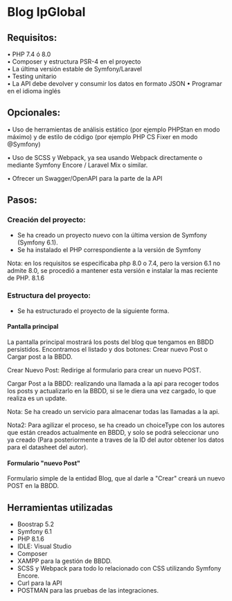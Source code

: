 # Blog IpGlobal
## Requisitos:
•	PHP 7.4 ó 8.0 	 
•	Composer y estructura PSR-4 en el proyecto  
•	La última versión estable de Symfony/Laravel  
•	Testing unitario  
•	La API debe devolver y consumir los datos en formato JSON
•	Programar en el idioma inglés

## Opcionales:
•	Uso de herramientas de análisis estático (por ejemplo PHPStan en modo máximo) y de estilo de código (por ejemplo PHP CS Fixer en modo @Symfony)

•	Uso de SCSS y Webpack, ya sea usando Webpack directamente o mediante Symfony Encore / Laravel Mix o similar.

•	Ofrecer un Swagger/OpenAPI para la parte de la API 


## Pasos:
### Creación del proyecto:
- Se ha creado un proyecto nuevo con la última version de Symfony (Symfony 6.1).
- Se ha instalado el PHP correspondiente a la versión de Symfony

Nota: en los requisitos se especificaba php 8.0 o 7.4, pero la version 6.1 no admite 8.0, se procedió a mantener esta versión e instalar la mas reciente de PHP. 8.1.6
### Estructura del proyecto:
- Se ha estructurado el proyecto de la siguiente forma.

#### Pantalla principal 

La pantalla principal mostrará los posts del blog que tengamos en BBDD persistidos.
Encontramos el listado y dos botones: Crear nuevo Post o Cargar post a la BBDD.

Crear Nuevo Post: Redirige al formulario para crear un nuevo POST.

Cargar Post a la BBDD: realizando una llamada a la api para recoger todos los posts y actualizarlo en la BBDD, si se le diera una vez cargado, lo que realiza es un update.

Nota: Se ha creado un servicio para almacenar todas las llamadas a la api.

Nota2: Para agilizar el proceso, se ha creado un choiceType con los autores que están creados actualmente en BBDD, y solo se podrá seleccionar uno ya creado (Para posteriormente a traves de la ID del autor obtener los datos para el datasheet del autor).


#### Formulario "nuevo Post"

Formulario simple de la entidad Blog, que al darle a "Crear" creará un nuevo POST en la BBDD.


## Herramientas utilizadas
* Boostrap 5.2
* Symfony 6.1
* PHP 8.1.6
* IDLE: Visual Studio
* Composer
* XAMPP para la gestión de BBDD.
* SCSS y Webpack para todo lo relacionado con CSS utilizando Symfony Encore.
* Curl para la API
* POSTMAN para las pruebas de las integraciones.
